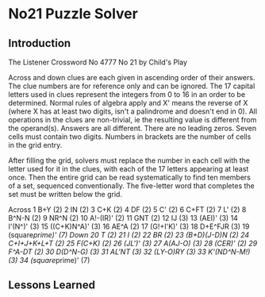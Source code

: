 # No21 Puzzle Solver

## Introduction

The Listener Crossword No 4777 No 21 by Child's Play

Across and down clues are each given in ascending order of their answers. The clue numbers are for reference only and can be ignored. The 17 capital letters used in clues represent the integers from 0 to 16 in an order to be determined. Normal rules of algebra apply and X' means the reverse of X (where X has at least two digits, isn't a palindrome and doesn't end in 0). All operations in the clues are non-trivial, ie the resulting value is different from the operand(s). Answers are all different. There are no leading zeros. Seven cells must contain two digits. Numbers in brackets are the number of cells in the grid entry.

After filling the grid, solvers must replace the number in each cell with the letter used for it in the clues, with each of the 17 letters appearing at least once. Then the entire grid can be read systematically to find ten members of a set, sequenced conventionally. The five-letter word that completes the set must be written below the grid.

Across
1 B+Y (2)
2 IN (2)
3 C+K (2)
4 DF (2)
5 C' (2)
6 C+FT (2) 
7 L' (2)
8 B^N-N (2)
9 NR^N (2)
10 A!-(IR)' (2)
11 GNT (2)
12 IJ (3)
13 (AEI)' (3)
14 I'(N^)' (3)
15 ((C+K)N^A)' (3)
16 AE^A (2)
17 (G!+I'K)' (3)
18 D+E^FJR (3)
19 (square*prime)' (7)
Down
20 T (2)
21 I (2)
22 BR (2)
23 (B+D)(J-D)N (2)
24 C+I+J+K+L+T (2)
25 F(C+K) (2)
26 (JL')' (3)
27 A(AJ-O) (3)
28 (CER)' (2)
29 F^A-DT (2)
30 D(D^N-G) (3)
31 AL'NT (3)
32 (LY-O)RY (3)
33 K'(ND^N-M!) (3)
34 (square*prime)' (7)

## Lessons Learned

